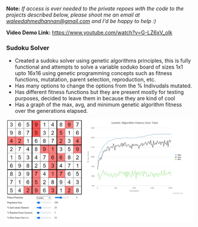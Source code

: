 **Note:** _If access is ever needed to the private repoes with the code to the projects described below, please shoot me an email at waleedahmedhannan@gmail.com and I'd be happy to help :)_

**Video Demo Link:** https://www.youtube.com/watch?v=G-LZ6xV_olk

### Sudoku Solver

- Created a sudoku solver using genetic algorithms principles, this is fully functional and attempts to solve a variable soduko board of sizes 1x1 upto 16x16 using genetic programming concepts such as fitness functions, mutatation, parent selection, reproduction, etc. 
- Has many options to change the options from the % Indivudals mutated.
- Has different fitness functions but they are present mostly for testing purposes, decided to leave them in because they are kind of cool
- Has a graph of the max, avg, and minimum genetic algorithm fitness over the generations elapsed.

![Sudoku Solver](soduku_solver.jpg)
